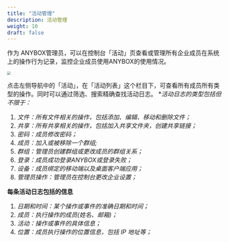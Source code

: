 ```yaml
---
title: "活动管理"
description: 活动管理
weight: 10
draft: false
---
```


作为 ANYBOX管理员，可以在控制台「活动」页查看或管理所有企业成员在系统上的操作行为记录，监控企业成员使用ANYBOX的使用情况。

<img src="../../../_images/manager_menber15.png" style="zoom:50%;" />

点击左侧导航中的「活动」，在「活动列表」这个栏目下，可查看所有成员所有类型的操作。同时可以通过筛选、搜索精确查找活动日志。
**活动日志的类型包括但不限于：*

1. *文件：所有文件相关的操作，包括添加、编辑、移动和删除文件；*
2. *共享：所有共享相关的操作，包括加入共享文件夹，创建共享链接；*
3. *密码：成员修改密码；*
4. *成员：加入或被移除⼀个群组;*
5. *群组：管理员创建群组或更改成员的群组关系；*
6. *登录：成员成功登录ANYBOX或登录失败；*
7. *设备：成员绑定的移动端以及桌面客户端应用；*
8. *管理员操作：管理员在控制台更改企业设置；*

**每条活动日志包括的信息**

1. *日期和时间：某个操作或事件的准确日期和时间；*
2. *成员：执行操作的成员(姓名、邮箱)；*
3. *活动：操作或事件的具体信息；*
4. *位置：成员执行操作的位置信息，包括 IP 地址等；*
